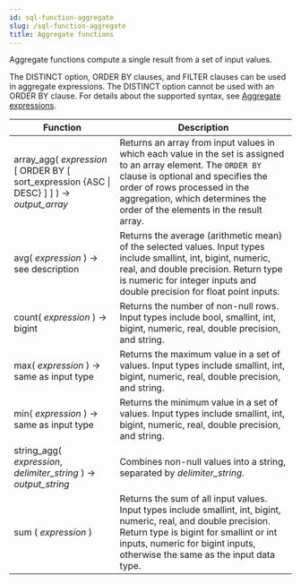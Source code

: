 ```yaml
---
id: sql-function-aggregate
slug: /sql-function-aggregate
title: Aggregate functions
---
```

<head>
  <link rel="canonical" href="https://docs.risingwave.com/docs/current/sql-function-aggregate/" />
</head>

Aggregate functions compute a single result from a set of input values. 

The DISTINCT option, ORDER BY clauses, and FILTER clauses can be used in aggregate expressions. The DISTINCT option cannot be used with an ORDER BY clause. For details about the supported syntax, see [Aggregate expressions](/sql/query-syntax/query-syntax-value-exp.md#aggregate-expressions).


|Function|Description|
|---|---|
|array_agg( *expression* [ ORDER BY [ sort_expression \{ASC \| DESC\} ] ] ) → *output_array*| Returns an array from input values in which each value in the set is assigned to an array element. The `ORDER BY` clause is optional and specifies the order of rows processed in the aggregation, which determines the order of the elements in the result array.|
|avg( *expression* ) → see description| Returns the average (arithmetic mean) of the selected values. Input types include smallint, int, bigint, numeric, real, and double precision. Return type is numeric for integer inputs and double precision for float point inputs.|
|count( *expression* ) → bigint|Returns the number of non-null rows. Input types include bool, smallint, int, bigint, numeric, real, double precision, and string.|
|max( *expression* ) → same as input type|Returns the maximum value in a set of values. Input types include smallint, int, bigint, numeric, real, double precision, and string.|
|min( *expression* ) → same as input type|Returns the minimum value in a set of values. Input types include smallint, int, bigint, numeric, real, double precision, and string.|
|string_agg( *expression*, *delimiter_string* ) → *output_string*|Combines non-null values into a string, separated by *delimiter_string*.|
|sum ( *expression* )|Returns the sum of all input values. Input types include smallint, int, bigint, numeric, real, and double precision. Return type is bigint for smallint or int inputs, numeric for bigint inputs, otherwise the same as the input data type.|
